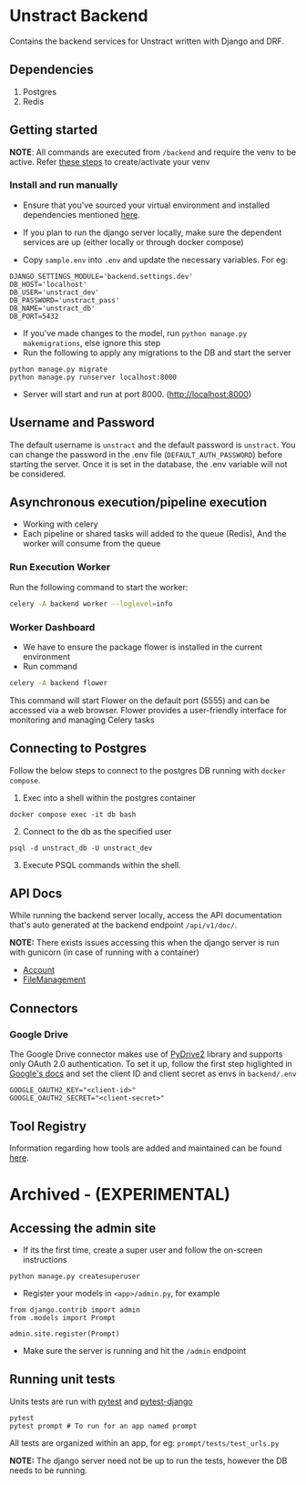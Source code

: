 # Unstract Backend

Contains the backend services for Unstract written with Django and DRF.

## Dependencies

1. Postgres
1. Redis

## Getting started
**NOTE**: All commands are executed from `/backend` and require the venv to be active. Refer [these steps](/README.md#create-your-virtual-env) to create/activate your venv

### Install and run manually

- Ensure that you've sourced your virtual environment and installed dependencies mentioned [here](/README.md#create-your-virtual-env).

- If you plan to run the django server locally, make sure the dependent services are up (either locally or through docker compose)
- Copy `sample.env` into `.env` and update the necessary variables. For eg:

```
DJANGO_SETTINGS_MODULE='backend.settings.dev'
DB_HOST='localhost'
DB_USER='unstract_dev'
DB_PASSWORD='unstract_pass'
DB_NAME='unstract_db'
DB_PORT=5432
```

- If you've made changes to the model, run `python manage.py makemigrations`, else ignore this step
- Run the following to apply any migrations to the DB and start the server

```
python manage.py migrate
python manage.py runserver localhost:8000
```

- Server will start and run at port 8000. (<http://localhost:8000>)
  
## Username and Password
The default username is `unstract` and the default password is `unstract`. You can change the password in the .env file (`DEFAULT_AUTH_PASSWORD`) before starting the server. Once it is set in the database, the .env variable will not be considered.

## Asynchronous execution/pipeline execution

 - Working with celery
 - Each pipeline or shared tasks will added to the queue (Redis), And the worker will consume from the queue

### Run Execution Worker

Run the following command to start the worker:

```bash
celery -A backend worker --loglevel=info
```

### Worker Dashboard

- We have to ensure the package flower is installed in the current environment
- Run command

```bash
celery -A backend flower
```
This command will start Flower on the default port (5555) and can be accessed via a web browser. Flower provides a user-friendly interface for monitoring and managing Celery tasks


## Connecting to Postgres

Follow the below steps to connect to the postgres DB running with `docker compose`.

1. Exec into a shell within the postgres container

```
docker compose exec -it db bash
```

2. Connect to the db as the specified user

```
psql -d unstract_db -U unstract_dev
```

3. Execute PSQL commands within the shell.

## API Docs

While running the backend server locally, access the API documentation that's auto generated at
the backend endpoint `/api/v1/doc/`.

**NOTE:** There exists issues accessing this when the django server is run with gunicorn (in case of running with
a container)

- [Account](account/api_doc.md)
- [FileManagement](file_management/api_doc.md)

## Connectors

### Google Drive
The Google Drive connector makes use of [PyDrive2](https://pypi.org/project/PyDrive2/) library and supports only OAuth 2.0 authentication.
To set it up, follow the first step higlighted in [Google's docs](https://developers.google.com/identity/protocols/oauth2#1.-obtain-oauth-2.0-credentials-from-the-dynamic_data.setvar.console_name-.) and set the client ID and client secret
as envs in `backend/.env`
```
GOOGLE_OAUTH2_KEY="<client-id>"
GOOGLE_OAUTH2_SECRET="<client-secret>"
```

## Tool Registry

Information regarding how tools are added and maintained can be found [here](/unstract/tool-registry/README.md).


# Archived - (EXPERIMENTAL)

## Accessing the admin site

- If its the first time, create a super user and follow the on-screen instructions

```
python manage.py createsuperuser
```

- Register your models in `<app>/admin.py`, for example

```
from django.contrib import admin
from .models import Prompt

admin.site.register(Prompt)
```

- Make sure the server is running and hit the `/admin` endpoint

## Running unit tests

Units tests are run with [pytest](https://docs.pytest.org/en/7.3.x/) and [pytest-django](https://pytest-django.readthedocs.io/en/latest/index.html)

```
pytest
pytest prompt # To run for an app named prompt
```

All tests are organized within an app, for eg: `prompt/tests/test_urls.py`

**NOTE:** The django server need not be up to run the tests, however the DB needs to be running.
